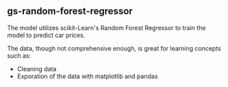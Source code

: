 ## gs-random-forest-regressor
The model utilizes scikit-Learn's Random Forest Regressor to train the model to predict car prices.

The data, though not comprehensive enough, is great for learning concepts such as:
* Cleaning data
* Exporation of the data with matplotlib and pandas

